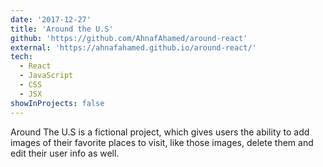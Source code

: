 ```yaml
---
date: '2017-12-27'
title: 'Around the U.S'
github: 'https://github.com/AhnafAhamed/around-react'
external: 'https://ahnafahamed.github.io/around-react/'
tech:
  - React
  - JavaScript
  - CSS
  - JSX
showInProjects: false
---
```


Around The U.S is a fictional project, which gives users the ability to add images of their favorite places to visit, like those images, delete them and edit their user info as well.
